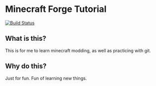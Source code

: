 # Minecraft Forge Tutorial

[![Build Status](https://travis-ci.org/magruder85/forge-tutorial.svg?branch=master)](https://travis-ci.org/magruder85/forge-tutorial)

## What is this?
This is for me to learn minecraft modding, as well as practicing with git.

## Why do this?
Just for fun. Fun of learning new things.

